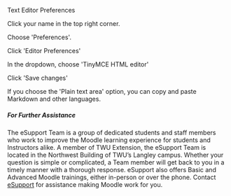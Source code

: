Text Editor Preferences

Click your name in the top right corner.

Choose 'Preferences'.


Click 'Editor Preferences'


In the dropdown, choose 'TinyMCE HTML editor'

Click 'Save changes'


If you choose the 'Plain text area' option, you can copy and paste Markdown and other languages.


##### For Further Assistance

The eSupport Team is a group of dedicated students and staff members who work to improve the Moodle learning experience for students and Instructors alike. A member of TWU Extension, the eSupport Team is located in the Northwest Building of TWU’s Langley campus. Whether your question is simple or complicated, a Team member will get back to you in a timely manner with a thorough response. eSupport also offers Basic and Advanced Moodle trainings, either in-person or over the phone. Contact [eSupport](https://trinitywestern.teamdynamix.com/TDClient/Requests/ServiceDet?ID=16141) for assistance making Moodle work for you.

